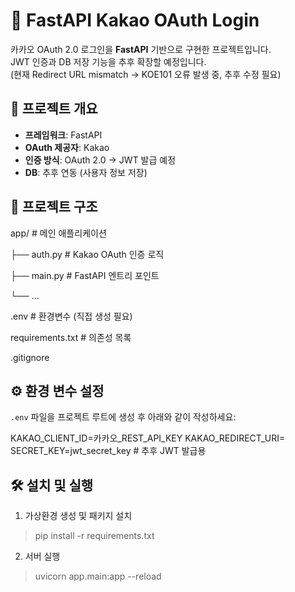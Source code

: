 # 🚀 FastAPI Kakao OAuth Login

카카오 OAuth 2.0 로그인을 **FastAPI** 기반으로 구현한 프로젝트입니다.  
JWT 인증과 DB 저장 기능을 추후 확장할 예정입니다.  
(현재 Redirect URL mismatch → KOE101 오류 발생 중, 추후 수정 필요)





## 📌 프로젝트 개요

- **프레임워크**: FastAPI  
- **OAuth 제공자**: Kakao  
- **인증 방식**: OAuth 2.0 → JWT 발급 예정  
- **DB**: 추후 연동 (사용자 정보 저장)


## 📂 프로젝트 구조

app/ # 메인 애플리케이션

├── auth.py # Kakao OAuth 인증 로직

├── main.py # FastAPI 엔트리 포인트

└── ...

.env # 환경변수 (직접 생성 필요)

requirements.txt # 의존성 목록

.gitignore  




## ⚙️ 환경 변수 설정

`.env` 파일을 프로젝트 루트에 생성 후 아래와 같이 작성하세요:


KAKAO_CLIENT_ID=카카오_REST_API_KEY
KAKAO_REDIRECT_URI=
SECRET_KEY=jwt_secret_key   # 추후 JWT 발급용


## 🛠️ 설치 및 실행
1. 가상환경 생성 및 패키지 설치
>pip install -r requirements.txt

2. 서버 실행
>uvicorn app.main:app --reload
